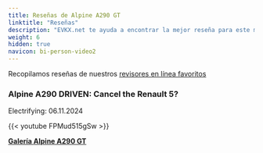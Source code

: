 ```yaml
---
title: Reseñas de Alpine A290 GT
linktitle: "Reseñas"
description: "EVKX.net te ayuda a encontrar la mejor reseña para este modelo."
weight: 6
hidden: true
navicon: bi-person-video2
---
```

Recopilamos reseñas de nuestros [revisores en línea favoritos](../../../../../guides/evreviewers/)

<div class="container text-center shadow p-2 pe-4 mb-5 bg-body-tertiary rounded border">
<h3>Alpine A290 DRIVEN: Cancel the Renault 5?</h3>
<p>Electrifying: 06.11.2024</p>

{{< youtube FPMud515gSw >}}

</div>
<div class="mt-3 mb-3">
<a href="../gallery/" class="text-decoration-none text-black">
<strong><i class="bi-arrow-left"></i>Galería  </strong>
</a>
<a href="../" class="text-decoration-none text-black float-end">
<strong>Alpine A290 GT <i class="bi-arrow-right"></i></strong>
</a>
</div>
